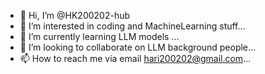 - 👋 Hi, I’m @HK200202-hub
- 👀 I’m interested in coding and MachineLearning stuff...
- 🌱 I’m currently learning LLM models ...
- 💞️ I’m looking to collaborate on LLM background people...
- 📫 How to reach me via email hari200202@gmail.com...



<!---
HK200202-hub/HK200202-hub is a ✨ special ✨ repository because its `README.md` (this file) appears on your GitHub profile.
You can click the Preview link to take a look at your changes.
--->
